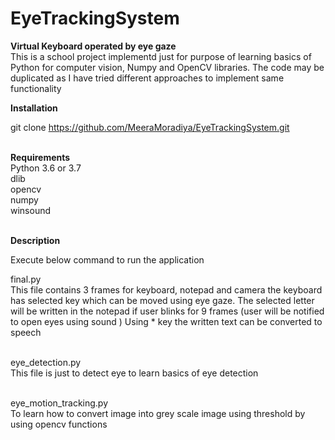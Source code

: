 # EyeTrackingSystem

**Virtual Keyboard operated by eye gaze**<br>
This is a school project implementd just for purpose of learning basics of Python for computer vision, Numpy and OpenCV libraries. The code may be duplicated as I have tried different approaches to implement same functionality

**Installation**<br>

git clone https://github.com/MeeraMoradiya/EyeTrackingSystem.git

<br>**Requirements**<br>
Python 3.6 or 3.7<br>
dlib<br>
opencv<br>
numpy<br>
winsound<br>

<br>**Description**<br> 

Execute below command to run the application<br>

final.py<br>
This file contains 3 frames for keyboard, notepad and camera the keyboard has selected key which can be moved using eye gaze. The selected letter will be written in the notepad if user blinks for 9 frames (user will be notified to open eyes using sound ) Using * key the written text can be converted to speech

<br>eye_detection.py</br>
This file is just to detect eye to learn basics of eye detection

<br>eye_motion_tracking.py</br>
To learn how to convert image into grey scale image using threshold by using opencv functions

 

